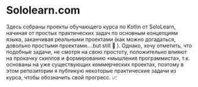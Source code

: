 # Sololearn.com
Здесь собраны проекты обучающего курса по Kotlin от SoloLearn, начиная от простых практических задач по основным концепциям языка, заканчивая реальными проектами (как можно догадаться, довольно простыми проектами....but still :tipping_hand_person:	). Однако, хочу отметить, что подобные задачи, не смотря на свою простоту, положительно влияют на прокачку скиллов и формированию «мышления программиста», т.к. основаны на уже существующих коммерческих проектах, поэтому в этом репозитории я публикую некоторые практические задачи из курса, чтобы обозначить свой прогресс. :chart_with_upwards_trend:	
